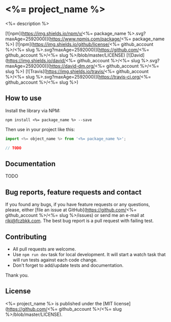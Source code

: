 # <%= project_name %>

<%= description %>

[![npm](https://img.shields.io/npm/v/<%= package_name %>.svg?maxAge=2592000)](https://www.npmjs.com/package/<%= package_name %>)
[![npm](https://img.shields.io/github/license/<%= github_account %>/<%= slug %>.svg?maxAge=2592000)](https://github.com/<%= github_account %>/<%= slug %>/blob/master/LICENSE)
[![David](https://img.shields.io/david/<%= github_account %>/<%= slug %>.svg?maxAge=2592000)](https://david-dm.org/<%= github_account %>/<%= slug %>)
[![Travis](https://img.shields.io/travis/<%= github_account %>/<%= slug %>.svg?maxAge=2592000)](https://travis-ci.org/<%= github_account %>/<%= slug %>)

## How to use

Install the library via NPM:

```shell
npm install <%= package_name %> --save
```

Then use in your project like this:

```javascript
import <%= object_name %> from '<%= package_name %>';

// TODO
```

## Documentation

TODO

## Bug reports, feature requests and contact

If you found any bugs, if you have feature requests or any questions, please, either [file an issue at GitHub](https://github.com/<%= github_account %>/<%= slug %>/issues) or send me an e-mail at <a href="mailto:riki@fczbkk.com">riki@fczbkk.com</a>. The best bug report is a pull request with failing test.

## Contributing

- All pull requests are welcome.
- Use `npm run dev` task for local development. It will start a watch task that will run tests against each code change.
- Don't forget to add/update tests and documentation.
 
Thank you.

## License

<%= project_name %> is published under the [MIT license](https://github.com/<%= github_account %>/<%= slug %>/blob/master/LICENSE).
